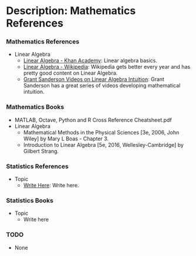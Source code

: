 # Description: Mathematics References

### Mathematics References
* Linear Algebra
    - [Linear Algebra - Khan Academy](https://www.khanacademy.org/math/linear-algebra): Linear algebra basics.
    - [Linear Algebra - Wikipedia](https://en.wikipedia.org/wiki/Linear_algebra): Wikipedia gets better every year and has pretty good content on Linear Algebra.
    - [Grant Sanderson Videos on Linear Algebra Intuition](http://www.3blue1brown.com): Grant Sanderson has a great series of videos developing mathematical intuition.

### Mathematics Books
* MATLAB, Octave, Python and R Cross Reference Cheatsheet.pdf
* Linear Algebra
    - Mathematical Methods in the Physical Sciences [3e, 2006, John Wiley] by Mary L Boas - Chapter 3.
    - Introduction to Linear Algebra [5e, 2016, Wellesley-Cambridge] by Gilbert Strang.

### Statistics References
* Topic
    - [Write Here](#): Write here.

### Statistics Books
* Topic
    - Write here

### TODO
* None
